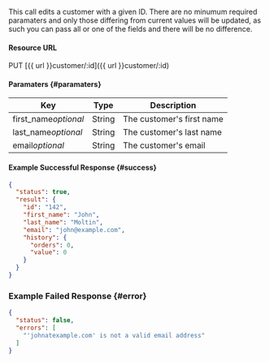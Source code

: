 <!--
@title Update a customer
@author Moltin Ltd
@description Updates a customer with the given ID

@sidebar 1
@family Customer
@rate No
@auth Yes
@format JSON
@http PUT
@version beta
-->
This call edits a customer with a given ID. There are no minumum required paramaters and only those differing from current values will be updated, as such you can pass all or one of the fields and there will be no difference.


#### Resource URL
PUT [{{ url }}customer/:id]({{ url }}customer/:id)


#### Paramaters {#paramaters}
Key | Type | Description
--- | ---- | -----------
first_name*optional* | String | The customer's first name
last_name*optional* | String | The customer's last name
email*optional* | String | The customer's email

<!--code-->
#### Example Successful Response  {#success}
``` json
{
  "status": true,
  "result": {
    "id": "142",
    "first_name": "John",
    "last_name": "Moltin",
    "email": "john@example.com",
    "history": {
      "orders": 0,
      "value": 0
    }
  }
}
```


### Example Failed Response {#error}
``` json
{
  "status": false,
  "errors": [
    "'johnatexample.com' is not a valid email address"
  ]
}
```
<!--/code-->